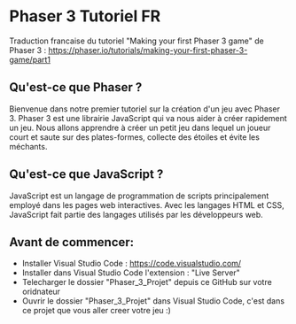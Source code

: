 # Phaser 3 Tutoriel FR
Traduction francaise du tutoriel "Making your first Phaser 3 game" de Phaser 3 : https://phaser.io/tutorials/making-your-first-phaser-3-game/part1

## Qu'est-ce que Phaser ?
Bienvenue dans notre premier tutoriel sur la création d'un jeu avec Phaser 3. Phaser 3 est une librairie JavaScript qui va nous aider à créer rapidement un jeu. Nous allons apprendre à créer un petit jeu dans lequel un joueur court et saute sur des plates-formes, collecte des étoiles et évite les méchants. 

## Qu'est-ce que JavaScript ?
JavaScript est un langage de programmation de scripts principalement employé dans les pages web interactives. Avec les langages HTML et CSS, JavaScript fait partie des langages utilisés par les développeurs web.

## Avant de commencer:
- Installer Visual Studio Code : https://code.visualstudio.com/
- Installer dans Visual Studio Code l'extension : "Live Server"
- Telecharger le dossier "Phaser_3_Projet" depuis ce GitHub sur votre oridnateur
- Ouvrir le dossier "Phaser_3_Projet" dans Visual Studio Code, c'est dans ce projet que vous aller creer votre jeu :)
